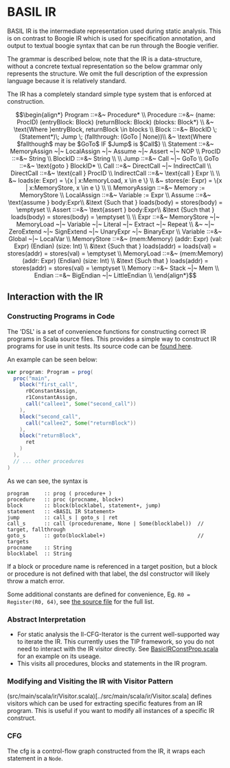 # BASIL IR

BASIL IR is the intermediate representation used during static analysis. 
This is on contrast to Boogie IR which is used for specification annotation, and output to textual boogie syntax that can be run through the Boogie verifier. 

The grammar is described below, note that the IR is a data-structure, without a concrete textual representation so the below grammar only represents the structure. 
We omit the full description of the expression language because it is relatively standard.  

The IR has a completely standard simple type system that is enforced at construction.

```math
\begin{align*}
Program ::=&~ Procedure* \\ 
Procedure ::=&~ (name: ProcID) (entryBlock: Block) (returnBlock: Block) (blocks: Block*) \\
               &~ \text{Where }entryBlock, returnBlock \in blocks \\
Block ::=&~ BlockID \; (Statement*)\; Jump \; (fallthrough: (GoTo | None))\\
         &~ \text{Where $fallthough$ may be $GoTo$ IF $Jump$ is $Call$} \\
Statement ::=&~ MemoryAssign ~|~ LocalAssign ~|~ Assume ~|~ Assert ~|~ NOP \\
ProcID ::=&~ String \\
BlockID ::=&~ String \\
\\
Jump ::=&~ Call ~|~ GoTo \\
GoTo ::=&~ \text{goto } BlockID* \\
Call ::=&~ DirectCall ~|~ IndirectCall  \\
DirectCall ::=&~ \text{call } ProcID \\
IndirectCall ::=&~ \text{call } Expr \\
\\
          &~ loads(e: Expr) = \{x |  x:MemoryLoad, x \in e \} \\
          &~ stores(e: Expr) = \{x |  x:MemoryStore, x \in e \} \\
\\
MemoryAssign ::=&~ Memory := MemoryStore \\
LocalAssign ::=&~ Variable := Expr \\
Assume ::=&~ \text{assume } body:Expr\\
          &\text {Such that } loads(body) = stores(body) = \emptyset \\
Assert ::=&~ \text{assert } body:Expr\\
          &\text {Such that } loads(body) = stores(body) = \emptyset \\
\\
Expr ::=&~ MemoryStore ~|~ MemoryLoad ~|~ Variable ~|~ Literal ~|~ Extract ~|~ Repeat \\
          &~ ~|~ ZeroExtend ~|~ SignExtend ~|~ UnaryExpr ~|~ BinaryExpr \\
Variable ::=&~ Global ~|~ LocalVar \\
MemoryStore ::=&~  (mem:Memory) (addr: Expr) (val: Expr) (Endian) (size: Int) \\
          &\text {Such that } loads(addr) = loads(val) = stores(addr) = stores(val) = \emptyset \\
MemoryLoad ::=&~  (mem:Memory)  (addr: Expr)  (Endian) (size: Int) \\
          &\text {Such that } loads(addr) = stores(addr) = stores(val) = \emptyset \\
Memory ::=&~ Stack ~|~ Mem \\
Endian ::=&~ BigEndian ~|~ LittleEndian \\
\end{align*}
```

## Interaction with the IR

### Constructing Programs in Code

The 'DSL' is a set of convenience functions for constructing correct IR programs in Scala source files. 
This provides a simple way to construct IR programs for use in unit tests.
Its source code can be [found here](../src/main/scala/ir/dsl/DSL.scala).

An example can be seen below:

```scala 
var program: Program = prog(
  proc("main",
    block("first_call",
      r0ConstantAssign,
      r1ConstantAssign,
      call("callee1", Some("second_call"))
    ),
    block("second_call",
      call("callee2", Some("returnBlock"))
    ),
    block("returnBlock",
      ret
    )
  ),
  // ... other procedures
)
```

As we can see, the syntax is

```
program     :: prog ( procedure+ )
procedure   :: proc (procname, block+)
block       :: block(blocklabel, statement+, jump)
statement   :: <BASIL IR Statement>
jump        :: call_s | goto_s | ret
call_s      :: call (procedurename, None | Some(blocklabel))  // target, fallthrough 
goto_s      :: goto(blocklabel+)                              // targets
procname    :: String
blocklabel  :: String
```

If a block or procedure name is referenced in a target position, but a block or procedure is not defined with that 
label, the dsl constructor will likely throw a match error. 

Some additional constants are defined for convenience, Eg. `R0 = Register(R0, 64)`, see [the source file](../src/main/scala/ir/dsl/DSL.scala) for the full list.

### Abstract Interpretation

- For static analysis the Il-CFG-Iterator is the current well-supported way to iterate the IR.
  This currently uses the TIP framework, so you do not need to interact with the IR visitor directly. 
  See [BasicIRConstProp.scala](../src/main/scala/analysis/BasicIRConstProp.scala) for an example on its useage.
- This visits all procedures, blocks and statements in the IR program.

### Modifying and Visiting the IR with Visitor Pattern

(src/main/scala/ir/Visitor.scala)[../src/main/scala/ir/Visitor.scala] defines visitors which can be used
for extracting specific features from an IR program. This is useful if you want to modify all instances of a specific 
IR construct.
  
### CFG 

The cfg is a control-flow graph constructed from the IR, it wraps each statement in a `Node`.



